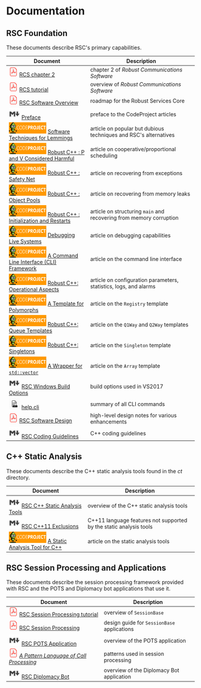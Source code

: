# Documentation

## RSC Foundation

These documents describe RSC's primary capabilities.

Document | Description
-------- | -----------
![pdf](images/pdf24.png) [RCS chapter 2](/docs/RCS-chapter-2.pdf) | chapter 2 of _Robust Communications Software_
![pdf](images/pdf24.png) [RCS tutorial](/docs/RCS-tutorial.pdf) | overview of _Robust Communications Software_
![pdf](images/pdf24.png) [RSC Software Overview](/docs/RSC-Software-Overview.pdf) | roadmap for the Robust Services Core
<img src="images/md.png" alt="markdown" height="30"> [Preface](/docs/RSC-Articles.md) | preface to the CodeProject articles
![CodeProject](images/cp100x30.gif) [Software Techniques for Lemmings](https://www.codeproject.com/Articles/5258540/Software-Techniques-for-Lemmings) | article on popular but dubious techniques and RSC's alternatives
![CodeProject](images/cp100x30.gif) [Robust C++ : P and V Considered Harmful](https://www.codeproject.com/Articles/5246597/Robust-Cplusplus-P-and-V-Considered-Harmful) | article on cooperative/proportional scheduling
![CodeProject](images/cp100x30.gif) [Robust C++ : Safety Net](https://www.codeproject.com/Articles/5165710/Robust-Cplusplus-Safety-Net) | article on recovering from exceptions
![CodeProject](images/cp100x30.gif) [Robust C++ : Object Pools](https://www.codeproject.com/Articles/5166096/Robust-Cplusplus-Object-Pools) | article on recovering from memory leaks
![CodeProject](images/cp100x30.gif) [Robust C++ : Initialization and Restarts](https://www.codeproject.com/Articles/5254138/Robust-Cplusplus-Initialization-and-Restarts) | article on structuring `main` and recovering from memory corruption
![CodeProject](images/cp100x30.gif) [Debugging Live Systems](https://www.codeproject.com/Articles/5255828/Debugging-Live-Systems) | article on debugging capabilities
![CodeProject](images/cp100x30.gif) [A Command Line Interface (CLI) Framework](https://www.codeproject.com/Articles/5269493/A-Command-Line-Interface-CLI-Framework) | article on the command line interface
![CodeProject](images/cp100x30.gif) [Robust C++: Operational Aspects](https://www.codeproject.com/Articles/5274153/Robust-Cplusplus-Operational-Aspects) | article on configuration parameters, statistics, logs, and alarms
![CodeProject](images/cp100x30.gif) [A Template for Polymorphs](https://www.codeproject.com/Articles/5271143/A-Template-for-Polymorphs) | article on the `Registry` template
![CodeProject](images/cp100x30.gif) [Robust C++: Queue Templates](https://www.codeproject.com/Articles/5271081/Robust-Cplusplus-Queue-Templates) | article on the `Q1Way` and `Q2Way` templates
![CodeProject](images/cp100x30.gif) [Robust C++: Singletons](https://www.codeproject.com/Articles/5286932/Robust-Cplusplus-Singletons) | article on the `Singleton` template
![CodeProject](images/cp100x30.gif) [A Wrapper for `std::vector`](https://www.codeproject.com/Tips/5271013/A-Wrapper-for-std-vector) | article on the `Array` template
<img src="images/md.png" alt="markdown" height="30"> [RSC Windows Build Options](/docs/RSC-Windows-Build-Options.md) | build options used in VS2017
<img src="images/txt.jpg" alt="txt" height="30"> [help.cli](/docs/help.cli.txt) | summary of all CLI commands
![pdf](images/pdf24.png) [RSC Software Design](/docs/RSC-Software-Design.pdf) | high-level design notes for various enhancements
<img src="images/md.png" alt="markdown" height="30"> [RSC Coding Guidelines](/docs/RSC-Coding-Guidelines.md) | C++ coding guidelines

## C++ Static Analysis

These documents describe the C++ static analysis tools found in the _ct_ directory.

Document | Description
-------- | -----------
<img src="images/md.png" alt="markdown" height="30"> [RSC C++ Static Analysis Tools](/docs/RSC-Cpp-Static-Analysis-Tools.md) | overview of the C++ static analysis tools
<img src="images/md.png" alt="markdown" height="30"> [RSC C++11 Exclusions](/docs/RSC-Cpp11-Exclusions.md) | C++11 language features not supported by the static analysis tools
![CodeProject](images/cp100x30.gif) [A Static Analysis Tool for C++](https://www.codeproject.com/Articles/5246833/A-Static-Analysis-Tool-for-Cplusplus) | article on the static analysis tools

## RSC Session Processing and Applications

These documents describe the session processing framework provided with RSC and the POTS and
Diplomacy bot applications that use it.

Document | Description
-------- | -----------
![pdf](images/pdf24.png) [RSC Session Processing tutorial](/docs/RSC-Session-Processing-tutorial.pdf) | overview of `SessionBase`
![pdf](images/pdf24.png) [RSC Session Processing](/docs/RSC-Session-Processing.pdf) | design guide for `SessionBase` applications
<img src="images/md.png" alt="markdown" height="30"> [RSC POTS Application](/docs/RSC-POTS-Application.md) | overview of the POTS application
![pdf](images/pdf24.png) [_A Pattern Language of Call Processing_](/docs/PLCP.pdf) | patterns used in session processing
<img src="images/md.png" alt="markdown" height="30"> [RSC Diplomacy Bot](/docs/RSC-Diplomacy.md) | overview of the Diplomacy Bot application
